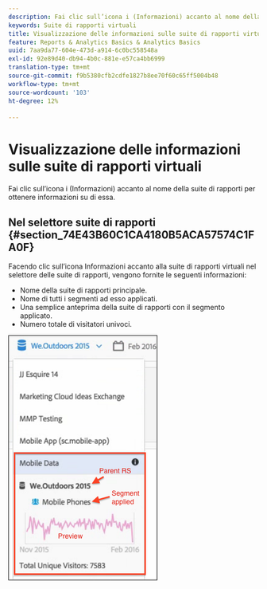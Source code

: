 ```yaml
---
description: Fai clic sull’icona i (Informazioni) accanto al nome della suite di rapporti per ottenere informazioni su di essa.
keywords: Suite di rapporti virtuali
title: Visualizzazione delle informazioni sulle suite di rapporti virtuali
feature: Reports & Analytics Basics & Analytics Basics
uuid: 7aa9da77-604e-473d-a914-6c0bc558548a
exl-id: 92e89d40-db94-4b0c-881e-e57ca4bb6999
translation-type: tm+mt
source-git-commit: f9b5380cfb2cdfe1827b8ee70f60c65ff5004b48
workflow-type: tm+mt
source-wordcount: '103'
ht-degree: 12%

---
```


# Visualizzazione delle informazioni sulle suite di rapporti virtuali

Fai clic sull’icona i (Informazioni) accanto al nome della suite di rapporti per ottenere informazioni su di essa.

## Nel selettore suite di rapporti {#section_74E43B60C1CA4180B5ACA57574C1FA0F}

Facendo clic sull’icona Informazioni accanto alla suite di rapporti virtuali nel selettore delle suite di rapporti, vengono fornite le seguenti informazioni:

* Nome della suite di rapporti principale.
* Nome di tutti i segmenti ad esso applicati.
* Una semplice anteprima della suite di rapporti con il segmento applicato.
* Numero totale di visitatori univoci.

![](assets/vrs-info.png)
